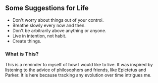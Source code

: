 ## Some Suggestions for Life

* Don't worry about things out of your control.
* Breathe slowly every now and then.
* Don't be arbitrarily above anything or anyone.
* Live in intention, not habit.
* Create things.

### What is This?

This is a reminder to myself of how I would like to live.
It was inspired by listening to the advice of philosophers and friends, like Epictetus and Parker.
It is here because tracking any evolution over time intrigues me.
